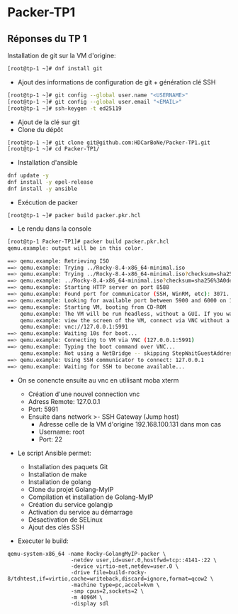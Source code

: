 # Packer-TP1
## Réponses du TP 1

Installation de git sur la VM d'origine:
```bash
[root@tp-1 ~]# dnf install git
```
* Ajout des informations de configuration de git + génération clé SSH
```bash
[root@tp-1 ~]# git config --global user.name "<USERNAME>"
[root@tp-1 ~]# git config --global user.email "<EMAIL>"
[root@tp-1 ~]# ssh-keygen -t ed25119
```
* Ajout de la clé sur git
* Clone du dépôt
```bash
[root@tp-1 ~]# git clone git@github.com:HDCarBoNe/Packer-TP1.git
[root@tp-1 ~]# cd Packer-TP1/
```

* Installation d'ansible
```bash
dnf update -y
dnf install -y epel-release
dnf install -y ansible
```
* Exécution de packer
```
[root@tp-1 ~]# packer build packer.pkr.hcl
```
* Le rendu dans la console
``` bash
[root@tp-1 Packer-TP1]# packer build packer.pkr.hcl
qemu.example: output will be in this color.

==> qemu.example: Retrieving ISO
==> qemu.example: Trying ../Rocky-8.4-x86_64-minimal.iso
==> qemu.example: Trying ../Rocky-8.4-x86_64-minimal.iso?checksum=sha256%3A0de5f12eba93e00fefc06c                                                             db0aa4389a0972a4212977362ea18bde46a1a1aa4f
==> qemu.example: ../Rocky-8.4-x86_64-minimal.iso?checksum=sha256%3A0de5f12eba93e00fefc06cdb0aa43                                                             89a0972a4212977362ea18bde46a1a1aa4f => /root/Rocky-8.4-x86_64-minimal.iso
==> qemu.example: Starting HTTP server on port 8588
==> qemu.example: Found port for communicator (SSH, WinRM, etc): 3071.
==> qemu.example: Looking for available port between 5900 and 6000 on 127.0.0.1
==> qemu.example: Starting VM, booting from CD-ROM
    qemu.example: The VM will be run headless, without a GUI. If you want to
    qemu.example: view the screen of the VM, connect via VNC without a password to
    qemu.example: vnc://127.0.0.1:5991
==> qemu.example: Waiting 10s for boot...
==> qemu.example: Connecting to VM via VNC (127.0.0.1:5991)
==> qemu.example: Typing the boot command over VNC...
    qemu.example: Not using a NetBridge -- skipping StepWaitGuestAddress
==> qemu.example: Using SSH communicator to connect: 127.0.0.1
==> qemu.example: Waiting for SSH to become available...
```

* On se conencte ensuite au vnc en utilisant moba xterm
  - Création d'une nouvel connection vnc
  - Adress Remote: 127.0.0.1
  - Port: 5991
  - Ensuite dans network >- SSH Gateway (Jump host)
    - Adresse celle de la VM d'origine 192.168.100.131 dans mon cas
    - Username: root
    - Port: 22
* Le script Ansible permet:
  - Installation des paquets Git
  - Installation de make 
  - Installation de golang 
  - Clone du projet Golang-MyIP
  - Compilation et installation de Golang-MyIP
  - Création du service golangip
  - Activation du service au démarrage
  - Désactivation de SELinux
  - Ajout des clés SSH

* Executer le build:
```
qemu-system-x86_64 -name Rocky-GolangMyIP-packer \
                    -netdev user,id=user.0,hostfwd=tcp::4141-:22 \
                    -device virtio-net,netdev=user.0 \
                    -drive file=build-rocky-8/tdhtest,if=virtio,cache=writeback,discard=ignore,format=qcow2 \
                    -machine type=pc,accel=kvm \
                    -smp cpus=2,sockets=2 \
                    -m 4096M \
                    -display sdl
```
